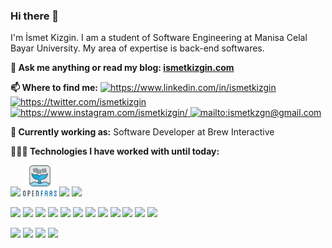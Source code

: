 ### Hi there 👋
I'm İsmet Kizgin. I am a student of Software Engineering at Manisa Celal Bayar University. My area of ​​expertise is back-end softwares.

**💬 Ask me anything or read my blog: [ismetkizgin.com](https://ismetkizgin.com/)**

**📫 Where to find me:**
<a href="https://www.linkedin.com/in/ismetkizgin" target="_blank">
    <img src="https://img.shields.io/badge/%20-linkedin-0072b1" alt="https://www.linkedin.com/in/ismetkizgin">
</a>
 <a href="https://twitter.com/ismetkizgin" target="_blank">
    <img src="https://img.shields.io/badge/%20-twitter-%231DA1F2" alt="https://twitter.com/ismetkizgin">
</a>
<a href="https://www.instagram.com/ismetkizgin/" target="_blank">
    <img src="https://img.shields.io/badge/%20-instagram-fbad50" alt="https://www.instagram.com/ismetkizgin/">
</a>
<a href="mailto:ismetkzgn@gmail.com" target="_blank">
    <img src="https://img.shields.io/badge/%20-gmail-B23121" alt="mailto:ismetkzgn@gmail.com">
</a>

**💼 Currently working as:** Software Developer at Brew Interactive

**👨🏻‍💻 Technologies I have worked with until today:** 

<code><img height="50" src="https://www.vectorlogo.zone/logos/docker/docker-ar21.svg"></code>
<code><img height="50" src="https://github.com/cncf/landscape/blob/master/hosted_logos/openfaas.svg"></code>
<code><img height="50" src="https://www.vectorlogo.zone/logos/heroku/heroku-ar21.svg"></code>
<code><img height="50" src="https://www.vectorlogo.zone/logos/npmjs/npmjs-ar21.svg"></code>

<code><img height="50" src="https://www.vectorlogo.zone/logos/nodejs/nodejs-horizontal.svg"></code>
<code><img height="50" src="https://www.vectorlogo.zone/logos/angular/angular-ar21.svg"></code>
<code><img height="50" src="https://www.vectorlogo.zone/logos/reactjs/reactjs-ar21.svg"></code>
<code><img height="50" src="https://www.vectorlogo.zone/logos/dotnet/dotnet-horizontal.svg"></code>
<code><img height="50" src="https://www.vectorlogo.zone/logos/python/python-ar21.svg"></code>
<code><img height="50" src="https://www.vectorlogo.zone/logos/pocoo_flask/pocoo_flask-ar21.svg"></code>
<code><img height="50" src="https://www.vectorlogo.zone/logos/numpy/numpy-ar21.svg"></code>
<code><img height="50" src="https://www.vectorlogo.zone/logos/android/android-ar21.svg"></code>
<code><img height="50" src="https://www.vectorlogo.zone/logos/java/java-ar21.svg"></code>
<code><img height="50" src="https://www.vectorlogo.zone/logos/mochajs/mochajs-ar21.svg"></code>
<code><img height="50" src="https://www.vectorlogo.zone/logos/getbootstrap/getbootstrap-ar21.svg"></code>
<code><img height="50" src="https://www.vectorlogo.zone/logos/sass-lang/sass-lang-ar21.svg"></code>

<code><img height="50" src="https://www.vectorlogo.zone/logos/mongodb/mongodb-ar21.svg"></code>
<code><img height="50" src="https://www.vectorlogo.zone/logos/mysql/mysql-ar21.svg"></code>
<code><img height="50" src="https://www.vectorlogo.zone/logos/graphql/graphql-ar21.svg"></code>
<code><img height="50" src="https://www.vectorlogo.zone/logos/hasuraio/hasuraio-ar21.svg"></code>


